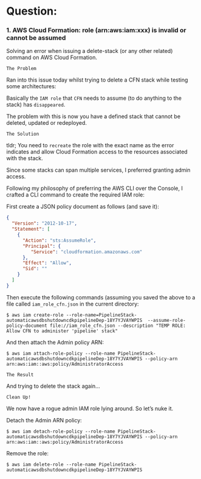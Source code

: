 # Question:

### __1. AWS Cloud Formation: role (arn:aws:iam:xxx) is invalid or cannot be assumed__

Solving an error when issuing a delete-stack (or any other related) command on AWS Cloud Formation.

`The Problem`

Ran into this issue today whilst trying to delete a CFN stack while testing some architectures:

Basically the `IAM role` that `CFN` needs to assume (to do anything to the stack) has `disappeared`.

The problem with this is now you have a defined stack that cannot be deleted, updated or redeployed.

`The Solution`

tldr; You need to `recreate` the role with the exact name as the error indicates and allow Cloud Formation access to the resources associated with the stack.

Since some stacks can span multiple services, I preferred granting admin access.

Following my philosophy of preferring the AWS CLI over the Console, I crafted a CLI command to create the required IAM role:

First create a JSON policy document as follows (and save it):

```json
{
  "Version": "2012-10-17", 
  "Statement": [
    {
      "Action": "sts:AssumeRole", 
      "Principal": {
         "Service": "cloudformation.amazonaws.com"
      }, 
      "Effect": "Allow", 
      "Sid": ""
    }
  ]
}
```

Then execute the following commands (assuming you saved the above to a file called `iam_role_cfn.json` in the current directory:

    $ aws iam create-role --role-name=PipelineStack-automaticawsdbshutdowncdkpipelineDep-18Y7YJVAYWPIS  --assume-role-policy-document file://iam_role_cfn.json --description "TEMP ROLE: Allow CFN to administer 'pipeline' stack"

And then attach the Admin policy ARN:

    $ aws iam attach-role-policy --role-name PipelineStack-automaticawsdbshutdowncdkpipelineDep-18Y7YJVAYWPIS --policy-arn arn:aws:iam::aws:policy/AdministratorAccess

`The Result`

And trying to delete the stack again…

`Clean Up!`

We now have a rogue admin IAM role lying around. So let’s nuke it.

Detach the Admin ARN policy:

    $ aws iam detach-role-policy --role-name PipelineStack-automaticawsdbshutdowncdkpipelineDep-18Y7YJVAYWPIS --policy-arn arn:aws:iam::aws:policy/AdministratorAccess

Remove the role:

    $ aws iam delete-role --role-name PipelineStack-automaticawsdbshutdowncdkpipelineDep-18Y7YJVAYWPIS